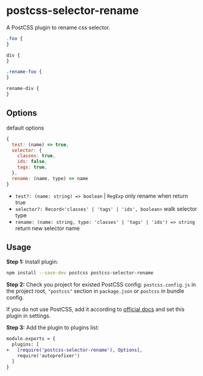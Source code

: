 # postcss-selector-rename

A PostCSS plugin to rename css selector.

```css
.foo {
}

div {
}
```

```css
.rename-foo {
}

rename-div {
}
```

## Options

default options

```js
{
  test: (name) => true,
  selector: {
    classes: true,
    ids: false,
    tags: true,
  },
  rename: (name, type) => name
}
```

- `test?: (name: string) => boolean` | `RegExp` only rename when return true
- `selector?: Record<'classes' | 'tags' | 'ids', boolean>` walk selector type
- `rename: (name: string, type: 'classes' | 'tags' | 'ids') => string` return new selector name

## Usage

**Step 1:** Install plugin:

```sh
npm install --save-dev postcss postcss-selector-rename
```

**Step 2:** Check you project for existed PostCSS config: `postcss.config.js`
in the project root, `"postcss"` section in `package.json`
or `postcss` in bundle config.

If you do not use PostCSS, add it according to [official docs]
and set this plugin in settings.

**Step 3:** Add the plugin to plugins list:

```diff
module.exports = {
  plugins: [
+   [require('postcss-selector-rename'), Options],
    require('autoprefixer')
  ]
}
```

[official docs]: https://github.com/postcss/postcss#usage
